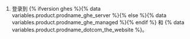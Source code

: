 1. 登录到 {% ifversion ghes %}{% data variables.product.prodname_ghe_server %}{% else %}{% data variables.product.prodname_ghe_managed %}{% endif %} 和 {% data variables.product.prodname_dotcom_the_website %}。
